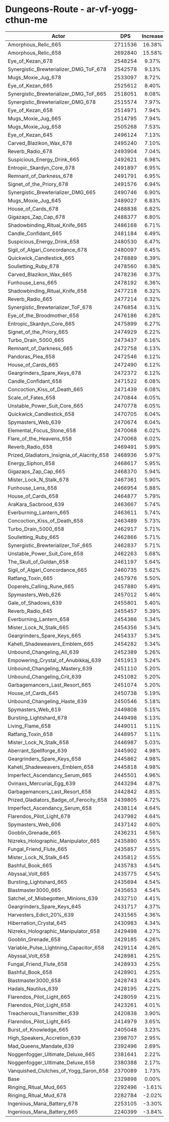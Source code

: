 # Dungeons-Route - ar-vf-yogg-cthun-me
| Actor | DPS | Increase |
|---|:---:|:---:|
|Amorphous_Relic_665|2711536|16.38%|
|Amorphous_Relic_658|2692840|15.58%|
|Eye_of_Kezan_678|2548254|9.37%|
|Synergistic_Brewterializer_DMG_ToF_678|2542578|9.13%|
|Mugs_Moxie_Jug_678|2533097|8.72%|
|Eye_of_Kezan_665|2525612|8.40%|
|Synergistic_Brewterializer_DMG_ToF_665|2518051|8.08%|
|Synergistic_Brewterializer_DMG_678|2515574|7.97%|
|Eye_of_Kezan_658|2514971|7.94%|
|Mugs_Moxie_Jug_665|2514795|7.94%|
|Mugs_Moxie_Jug_658|2505268|7.53%|
|Eye_of_Kezan_645|2496124|7.13%|
|Carved_Blazikon_Wax_678|2495240|7.10%|
|Reverb_Radio_678|2493904|7.04%|
|Suspicious_Energy_Drink_665|2492621|6.98%|
|Entropic_Skardyn_Core_678|2491897|6.95%|
|Remnant_of_Darkness_678|2491791|6.95%|
|Signet_of_the_Priory_678|2491576|6.94%|
|Synergistic_Brewterializer_DMG_665|2490746|6.90%|
|Mugs_Moxie_Jug_645|2489027|6.83%|
|House_of_Cards_678|2488838|6.82%|
|Gigazaps_Zap_Cap_678|2488377|6.80%|
|Shadowbinding_Ritual_Knife_665|2486168|6.71%|
|Candle_Confidant_665|2481184|6.49%|
|Suspicious_Energy_Drink_658|2480530|6.47%|
|Sigil_of_Algari_Concordance_678|2480097|6.45%|
|Quickwick_Candlestick_665|2478889|6.39%|
|Soulletting_Ruby_678|2478560|6.38%|
|Carved_Blazikon_Wax_665|2478236|6.37%|
|Funhouse_Lens_665|2478192|6.36%|
|Shadowbinding_Ritual_Knife_658|2477218|6.32%|
|Reverb_Radio_665|2477214|6.32%|
|Synergistic_Brewterializer_ToF_678|2476854|6.31%|
|Eye_of_the_Broodmother_658|2476186|6.28%|
|Entropic_Skardyn_Core_665|2475899|6.27%|
|Signet_of_the_Priory_665|2474929|6.22%|
|Turbo_Drain_5000_665|2473437|6.16%|
|Remnant_of_Darkness_665|2472758|6.13%|
|Pandoras_Plea_658|2472546|6.12%|
|House_of_Cards_665|2472490|6.12%|
|Geargrinders_Spare_Keys_678|2472372|6.12%|
|Candle_Confidant_658|2471522|6.08%|
|Concoction_Kiss_of_Death_665|2471439|6.08%|
|Scale_of_Fates_658|2470844|6.05%|
|Unstable_Power_Suit_Core_665|2470778|6.05%|
|Quickwick_Candlestick_658|2470705|6.04%|
|Spymasters_Web_639|2470674|6.04%|
|Elemental_Focus_Stone_658|2470068|6.02%|
|Flare_of_the_Heavens_658|2470068|6.02%|
|Reverb_Radio_658|2469491|5.99%|
|Prized_Gladiators_Insignia_of_Alacrity_658|2468936|5.97%|
|Energy_Siphon_658|2468617|5.95%|
|Gigazaps_Zap_Cap_665|2468370|5.94%|
|Mister_Lock_N_Stalk_678|2467361|5.90%|
|Funhouse_Lens_658|2466954|5.88%|
|House_of_Cards_658|2464877|5.79%|
|AraKara_Sacbrood_639|2463667|5.74%|
|Everburning_Lantern_665|2463611|5.74%|
|Concoction_Kiss_of_Death_658|2463489|5.73%|
|Turbo_Drain_5000_658|2462917|5.71%|
|Soulletting_Ruby_665|2462866|5.71%|
|Synergistic_Brewterializer_ToF_665|2462837|5.71%|
|Unstable_Power_Suit_Core_658|2462263|5.68%|
|The_Skull_of_Guldan_658|2461197|5.64%|
|Sigil_of_Algari_Concordance_665|2460735|5.62%|
|Ratfang_Toxin_665|2457976|5.50%|
|Doperels_Calling_Rune_665|2457880|5.49%|
|Spymasters_Web_626|2457012|5.46%|
|Gale_of_Shadows_639|2455801|5.40%|
|Reverb_Radio_645|2455457|5.39%|
|Everburning_Lantern_658|2454366|5.34%|
|Mister_Lock_N_Stalk_665|2454356|5.34%|
|Geargrinders_Spare_Keys_665|2454337|5.34%|
|Kaheti_Shadeweavers_Emblem_665|2454282|5.34%|
|Unbound_Changeling_All_639|2452389|5.26%|
|Empowering_Crystal_of_Anubikkaj_639|2451913|5.24%|
|Unbound_Changeling_Mastery_639|2451110|5.20%|
|Unbound_Changeling_Crit_639|2451082|5.20%|
|Garbagemancers_Last_Resort_665|2451074|5.20%|
|House_of_Cards_645|2450738|5.19%|
|Unbound_Changeling_Haste_639|2450546|5.18%|
|Spymasters_Web_619|2449808|5.15%|
|Bursting_Lightshard_678|2449498|5.13%|
|Living_Flame_658|2449011|5.11%|
|Ratfang_Toxin_658|2448957|5.11%|
|Mister_Lock_N_Stalk_658|2446987|5.03%|
|Aberrant_Spellforge_639|2445902|4.98%|
|Geargrinders_Spare_Keys_658|2445862|4.98%|
|Kaheti_Shadeweavers_Emblem_658|2445818|4.98%|
|Imperfect_Ascendancy_Serum_665|2445501|4.96%|
|Ovinaxs_Mercurial_Egg_639|2443294|4.87%|
|Garbagemancers_Last_Resort_658|2442842|4.85%|
|Prized_Gladiators_Badge_of_Ferocity_658|2439805|4.72%|
|Imperfect_Ascendancy_Serum_658|2438114|4.64%|
|Flarendos_Pilot_Light_678|2437982|4.64%|
|Spymasters_Web_606|2437142|4.60%|
|Gooblin_Grenade_665|2436231|4.56%|
|Nizreks_Holographic_Manipulator_665|2435890|4.55%|
|Fungal_Friend_Flute_665|2435857|4.55%|
|Mister_Lock_N_Stalk_645|2435812|4.55%|
|Bashful_Book_665|2435783|4.54%|
|Abyssal_Volt_665|2435775|4.54%|
|Bursting_Lightshard_665|2435694|4.54%|
|Blastmaster3000_665|2435653|4.54%|
|Satchel_of_Misbegotten_Minions_639|2432710|4.41%|
|Geargrinders_Spare_Keys_645|2431717|4.37%|
|Harvesters_Edict_20%_639|2431565|4.36%|
|Hibernation_Crystal_645|2430983|4.34%|
|Nizreks_Holographic_Manipulator_658|2429498|4.27%|
|Gooblin_Grenade_658|2429185|4.26%|
|Variable_Pulse_Lightning_Capacitor_658|2429114|4.26%|
|Abyssal_Volt_658|2428981|4.25%|
|Fungal_Friend_Flute_658|2428933|4.25%|
|Bashful_Book_658|2428901|4.25%|
|Blastmaster3000_658|2428743|4.24%|
|Hadals_Nautilus_639|2428195|4.22%|
|Flarendos_Pilot_Light_665|2428059|4.21%|
|Flarendos_Pilot_Light_658|2423261|4.01%|
|Treacherous_Transmitter_639|2420838|3.90%|
|Flarendos_Pilot_Light_645|2414979|3.65%|
|Burst_of_Knowledge_665|2405048|3.23%|
|High_Speakers_Accretion_639|2398707|2.95%|
|Mad_Queens_Mandate_639|2392496|2.69%|
|Noggenfogger_Ultimate_Deluxe_665|2381641|2.22%|
|Noggenfogger_Ultimate_Deluxe_658|2380388|2.17%|
|Vanquished_Clutches_of_Yogg_Saron_658|2370089|1.73%|
|Base|2329898|0.00%|
|Ringing_Ritual_Mud_665|2292496|-1.61%|
|Ringing_Ritual_Mud_678|2282784|-2.02%|
|Ingenious_Mana_Battery_678|2253105|-3.30%|
|Ingenious_Mana_Battery_665|2240399|-3.84%|
